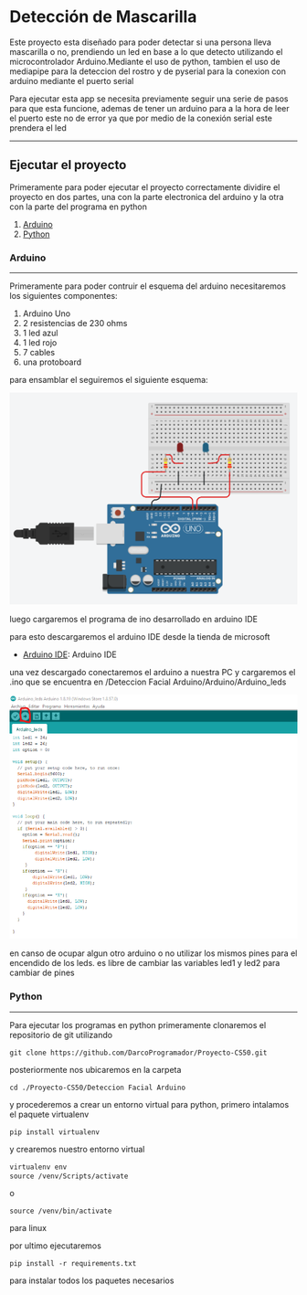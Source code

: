 # Detección de Mascarilla
Este proyecto esta diseñado para poder detectar si una persona lleva mascarilla o no, prendiendo un  led en base a lo que detecto utilizando el microcontrolador Arduino.Mediante el uso de python, tambien el uso de mediapipe para la deteccion del rostro y de pyserial para la conexion con arduino mediante  el puerto serial

Para ejecutar esta app se necesita previamente seguir una serie de pasos para que esta funcione, ademas de tener un arduino para a la hora de leer el puerto este no de error ya que por medio de la conexión serial este prendera el led
***
## Ejecutar el proyecto
Primeramente para poder ejecutar el proyecto correctamente dividire el proyecto en dos partes, una con la parte electronica del arduino y la otra con la parte del programa en python

1. [Arduino](#arduino)
2. [Python](#python)

### Arduino
***
Primeramente para poder contruir el esquema del arduino necesitaremos los siguientes componentes:
1. Arduino Uno
2. 2 resistencias de 230 ohms
3. 1 led azul
4. 1 led rojo
5. 7 cables
6. una protoboard

para ensamblar el seguiremos el siguiente esquema:

![Esquema Arduino](/imagenes/Esquema_arduino.png)

luego cargaremos el programa de ino desarrollado en arduino IDE

para esto descargaremos el arduino IDE desde la tienda de microsoft
* [Arduino IDE](https://apps.microsoft.com/store/detail/9NBLGGH4RSD8?hl=en-us&gl=US): Arduino IDE

una vez descargado conectaremos el arduino a nuestra PC y cargaremos el .ino que se encuentra en /Deteccion Facial Arduino/Arduino/Arduino_leds

![Arduino IDE](/imagenes/Arduino_IDE.png)

en canso de ocupar algun otro arduino o no utilizar los mismos pines para el encendido de los leds. es libre de cambiar las variables led1 y led2 para cambiar de pines

### Python
***

Para ejecutar los programas en python primeramente clonaremos el repositorio de git utilizando

```
git clone https://github.com/DarcoProgramador/Proyecto-CS50.git
```

posteriormente nos ubicaremos en la carpeta

```
cd ./Proyecto-CS50/Deteccion Facial Arduino
```

y procederemos a crear un entorno virtual para python, primero intalamos el paquete virtualenv

```
pip install virtualenv
```

y crearemos nuestro entorno virtual

```
virtualenv env
source /venv/Scripts/activate
```
o
```
source /venv/bin/activate
```
para linux

por ultimo ejecutaremos
```
pip install -r requirements.txt
```
para instalar todos los paquetes necesarios